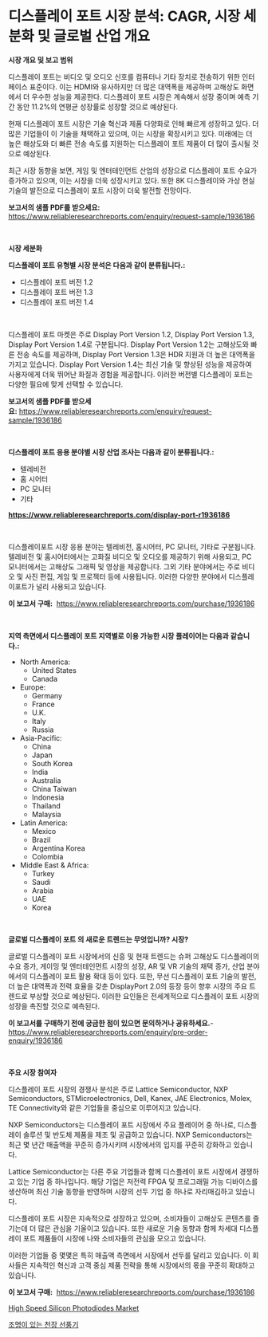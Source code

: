 <p><h1>디스플레이 포트 시장 분석: CAGR, 시장 세분화 및 글로벌 산업 개요</h1></p><p><strong>시장 개요 및 보고 범위</strong></p>
<p><p>디스플레이 포트는 비디오 및 오디오 신호를 컴퓨터나 기타 장치로 전송하기 위한 인터페이스 표준이다. 이는 HDMI와 유사하지만 더 많은 대역폭을 제공하며 고해상도 화면에서 더 우수한 성능을 제공한다. 디스플레이 포트 시장은 계속해서 성장 중이며 예측 기간 동안 11.2%의 연평균 성장률로 성장할 것으로 예상된다. </p><p>현재 디스플레이 포트 시장은 기술 혁신과 제품 다양화로 인해 빠르게 성장하고 있다. 더 많은 기업들이 이 기술을 채택하고 있으며, 이는 시장을 확장시키고 있다. 미래에는 더 높은 해상도와 더 빠른 전송 속도를 지원하는 디스플레이 포트 제품이 더 많이 출시될 것으로 예상된다.</p><p>최근 시장 동향을 보면, 게임 및 엔터테인먼트 산업의 성장으로 디스플레이 포트 수요가 증가하고 있으며, 이는 시장을 더욱 성장시키고 있다. 또한 8K 디스플레이와 가상 현실 기술의 발전으로 디스플레이 포트 시장이 더욱 발전할 전망이다.</p></p>
<p><strong>보고서의 샘플 PDF를 받으세요:</strong> <a href="https://www.reliableresearchreports.com/enquiry/request-sample/1936186">https://www.reliableresearchreports.com/enquiry/request-sample/1936186</a></p>
<p>&nbsp;</p>
<p><strong>시장 세분화</strong></p>
<p><strong>디스플레이 포트 유형별 시장 분석은 다음과 같이 분류됩니다.:</strong></p>
<p><ul><li>디스플레이 포트 버전 1.2</li><li>디스플레이 포트 버전 1.3</li><li>디스플레이 포트 버전 1.4</li></ul></p>
<p>&nbsp;</p>
<p><p>디스플레이 포트 마켓은 주로 Display Port Version 1.2, Display Port Version 1.3, Display Port Version 1.4로 구분됩니다. Display Port Version 1.2는 고해상도와 빠른 전송 속도를 제공하며, Display Port Version 1.3은 HDR 지원과 더 높은 대역폭을 가지고 있습니다. Display Port Version 1.4는 최신 기술 및 향상된 성능을 제공하여 사용자에게 더욱 뛰어난 화질과 경험을 제공합니다. 이러한 버전별 디스플레이 포트는 다양한 필요에 맞게 선택할 수 있습니다.</p></p>
<p><strong>보고서의 샘플 PDF를 받으세요:</strong>&nbsp;<a href="https://www.reliableresearchreports.com/enquiry/request-sample/1936186">https://www.reliableresearchreports.com/enquiry/request-sample/1936186</a></p>
<p>&nbsp;</p>
<p><strong> 디스플레이 포트 응용 분야별 시장 산업 조사는 다음과 같이 분류됩니다.:</strong></p>
<p><ul><li>텔레비전</li><li>홈 시어터</li><li>PC 모니터</li><li>기타</li></ul></p>
<p><strong><a href="https://www.reliableresearchreports.com/display-port-r1936186">https://www.reliableresearchreports.com/display-port-r1936186</a></strong></p>
<p>&nbsp;</p>
<p><p>디스플레이포트 시장 응용 분야는 텔레비전, 홈시어터, PC 모니터, 기타로 구분됩니다. 텔레비전 및 홈시어터에서는 고화질 비디오 및 오디오를 제공하기 위해 사용되고, PC 모니터에서는 고해상도 그래픽 및 영상을 제공합니다. 그외 기타 분야에서는 주로 비디오 및 사진 편집, 게임 및 프로젝터 등에 사용됩니다. 이러한 다양한 분야에서 디스플레이포트가 널리 사용되고 있습니다.</p></p>
<p><strong>이 보고서 구매:</strong>&nbsp; <a href="https://www.reliableresearchreports.com/purchase/1936186">https://www.reliableresearchreports.com/purchase/1936186</a></p>
<p>&nbsp;</p>
<p><strong>지역 측면에서 디스플레이 포트 지역별로 이용 가능한 시장 플레이어는 다음과 같습니다.:</strong></p>
<p><ul>
    <li>
        North America:
        <ul>
            <li>United States</li>
            <li>Canada</li>
        </ul>
    </li>
    <li>
        Europe:
        <ul>
            <li>Germany</li>
            <li>France</li>
            <li>U.K.</li>
            <li>Italy</li>
            <li>Russia</li>
        </ul>
    </li>
    <li>
        Asia-Pacific:
        <ul>
            <li>China</li>
            <li>Japan</li>
            <li>South Korea</li>
            <li>India</li>
            <li>Australia</li>
            <li>China Taiwan</li>
            <li>Indonesia</li>
            <li>Thailand</li>
            <li>Malaysia</li>
        </ul>
    </li>
    <li>
        Latin America:
        <ul>
            <li>Mexico</li>
            <li>Brazil</li>
            <li>Argentina Korea</li>
            <li>Colombia</li>
        </ul>
    </li>
    <li>
        Middle East & Africa:
        <ul>
            <li>Turkey</li>
            <li>Saudi</li>
            <li>Arabia</li>
            <li>UAE</li>
            <li>Korea</li>
        </ul>
    </li>
    </ul></p>
<p>&nbsp;</p>
<p><strong>글로벌 디스플레이 포트 의 새로운 트렌드는 무엇입니까? 시장?</strong></p>
<p><p>글로벌 디스플레이 포트 시장에서의 신흥 및 현재 트렌드는 슈퍼 고해상도 디스플레이의 수요 증가, 게이밍 및 엔터테인먼트 시장의 성장, AR 및 VR 기술의 채택 증가, 산업 분야에서의 디스플레이 포트 활용 확대 등이 있다. 또한, 무선 디스플레이 포트 기술의 발전, 더 높은 대역폭과 전력 효율을 갖춘 DisplayPort 2.0의 등장 등이 향후 시장의 주요 트렌드로 부상할 것으로 예상된다. 이러한 요인들은 전세계적으로 디스플레이 포트 시장의 성장을 촉진할 것으로 예측된다.</p></p>
<p><strong>이 보고서를 구매하기 전에 궁금한 점이 있으면 문의하거나 공유하세요.</strong>- <a href="https://www.reliableresearchreports.com/enquiry/pre-order-enquiry/1936186">https://www.reliableresearchreports.com/enquiry/pre-order-enquiry/1936186</a></p>
<p>&nbsp;</p>
<p><strong>주요 시장 참여자</strong></p>
<p><p>디스플레이 포트 시장의 경쟁사 분석은 주로 Lattice Semiconductor, NXP Semiconductors, STMicroelectronics, Dell, Kanex, JAE Electronics, Molex, TE Connectivity와 같은 기업들을 중심으로 이루어지고 있습니다.</p><p>NXP Semiconductors는 디스플레이 포트 시장에서 주요 플레이어 중 하나로, 디스플레이 솔루션 및 반도체 제품을 제조 및 공급하고 있습니다. NXP Semiconductors는 최근 몇 년간 매출액을 꾸준히 증가시키며 시장에서의 입지를 꾸준히 강화하고 있습니다.</p><p>Lattice Semiconductor는 다른 주요 기업들과 함께 디스플레이 포트 시장에서 경쟁하고 있는 기업 중 하나입니다. 해당 기업은 저전력 FPGA 및 프로그래밀 가능 디바이스를 생산하며 최신 기술 동향을 반영하며 시장의 선두 기업 중 하나로 자리매김하고 있습니다.</p><p>디스플레이 포트 시장은 지속적으로 성장하고 있으며, 소비자들이 고해상도 콘텐츠를 즐기는데 더 많은 관심을 기울이고 있습니다. 또한 새로운 기술 동향과 함께 차세대 디스플레이 포트 제품들이 시장에 나와 소비자들의 관심을 모으고 있습니다.</p><p>이러한 기업들 중 몇몇은 특히 매출액 측면에서 시장에서 선두를 달리고 있습니다. 이 회사들은 지속적인 혁신과 고객 중심 제품 전략을 통해 시장에서의 몫을 꾸준히 확대하고 있습니다.</p></p>
<p><strong>이 보고서 구매:</strong>&nbsp;&nbsp;<a href="https://www.reliableresearchreports.com/purchase/1936186">https://www.reliableresearchreports.com/purchase/1936186</a></p>
<p><p><a href="https://boundless-drawbridge-702.notion.site/High-Speed-Silicon-Photodiodes-Market-Trends-Forecast-and-Competitive-Analysis-to-2031-e7b31e9514b14338b2b0e4bc6b52be1d">High Speed Silicon Photodiodes Market</a></p><p><a href="https://github.com/crfsywufhm81415/Market-Research-Report-List-1/blob/main/922076823987.md">조명이 있는 천장 선풍기</a></p></p>